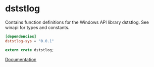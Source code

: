 # dststlog #
Contains function definitions for the Windows API library dststlog. See winapi for types and constants.

```toml
[dependencies]
dststlog-sys = "0.0.1"
```

```rust
extern crate dststlog;
```

[Documentation](https://retep998.github.io/doc/winapi/dststlog/)
